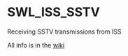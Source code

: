 # SWL_ISS_SSTV
Receiving SSTV transmissions from ISS

All info is in the [wiki](https://github.com/che0815/SWL_ISS_SSTV/wiki)

